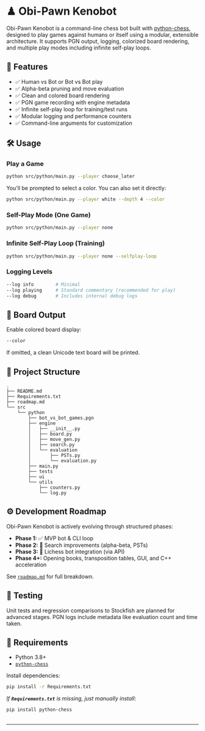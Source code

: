 # ♟ Obi-Pawn Kenobot

Obi-Pawn Kenobot is a command-line chess bot built with [python-chess](https://pypi.org/project/python-chess/), designed to play games against humans or itself using a modular, extensible architecture. It supports PGN output, logging, colorized board rendering, and multiple play modes including infinite self-play loops.

## 🚀 Features

- ✅ Human vs Bot or Bot vs Bot play
- ✅ Alpha-beta pruning and move evaluation
- ✅ Clean and colored board rendering
- ✅ PGN game recording with engine metadata
- ✅ Infinite self-play loop for training/test runs
- ✅ Modular logging and performance counters
- ✅ Command-line arguments for customization

## 🛠 Usage

### Play a Game

```bash
python src/python/main.py --player choose_later
```

You'll be prompted to select a color. You can also set it directly:

```bash
python src/python/main.py --player white --depth 4 --color
```

### Self-Play Mode (One Game)

```bash
python src/python/main.py --player none
```

### Infinite Self-Play Loop (Training)

```bash
python src/python/main.py --player none --selfplay-loop
```

### Logging Levels

```bash
--log info        # Minimal
--log playing     # Standard commentary (recommended for play)
--log debug       # Includes internal debug logs
```

## 🎨 Board Output

Enable colored board display:

```bash
--color
```

If omitted, a clean Unicode text board will be printed.

## 🧹 Project Structure

```
.
├── README.md
├── Requirements.txt
├── roadmap.md
└── src
    └── python
        ├── bot_vs_bot_games.pgn
        ├── engine
        │   ├── __init__.py
        │   ├── board.py
        │   ├── move_gen.py
        │   ├── search.py
        │   └── evaluation
        │       ├── PSTs.py
        │       └── evaluation.py
        ├── main.py
        ├── tests
        ├── ui
        └── utils
            ├── counters.py
            └── log.py
```

## ⚙️ Development Roadmap

Obi-Pawn Kenobot is actively evolving through structured phases:

- **Phase 1:** ✅ MVP bot & CLI loop
- **Phase 2:** 🔄 Search improvements (alpha-beta, PSTs)
- **Phase 3:** 🔸 Lichess bot integration (via API)
- **Phase 4+:** Opening books, transposition tables, GUI, and C++ acceleration

See [`roadmap.md`](roadmap.md) for full breakdown.

## 🧪 Testing

Unit tests and regression comparisons to Stockfish are planned for advanced stages. PGN logs include metadata like evaluation count and time taken.

## 🧠 Requirements

- Python 3.8+
- [`python-chess`](https://pypi.org/project/python-chess/)

Install dependencies:

```bash
pip install -r Requirements.txt
```

*If ****`Requirements.txt`**** is missing, just manually install:*

```bash
pip install python-chess
```

##

---

